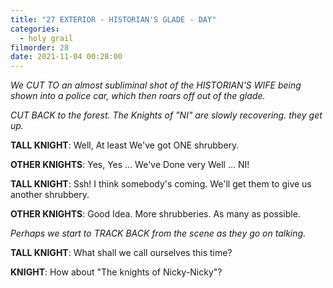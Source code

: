 ```yaml
---
title: "27 EXTERIOR - HISTORIAN'S GLADE - DAY"
categories:
  - holy grail
filmorder: 28
date: 2021-11-04 00:28:00
---
```


_We CUT TO an almost subliminal shot of the HISTORIAN'S WIFE being shown into a police car, which then roars off out of the glade._

_CUT BACK to the forest. The Knights of "NI" are slowly recovering. they get up._

**TALL KNIGHT**: Well, At least We've got ONE shrubbery.

**OTHER KNIGHTS**: Yes, Yes ... We've Done very Well ... NI!

**TALL KNIGHT**: Ssh! I think somebody's coming. We'll get them to give us another shrubbery.

**OTHER KNIGHTS**: Good Idea. More shrubberies. As many as possible.

_Perhaps we start to TRACK BACK from the scene as they go on talking._

**TALL KNIGHT**: What shall we call ourselves this time?

**KNIGHT**: How about "The knights of Nicky-Nicky"? 